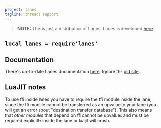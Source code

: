 ```yaml
---
project: lanes
tagline: threads support
---
```


> **NOTE:** This is just a distribution of Lanes. Lanes is developed [here][lanes site].

## `local lanes = require'lanes'`

## Documentation

There's up-to-date Lanes documentation [here][lanes doc]. Ignore the [old site].

## LuaJIT notes

To use ffi inside lanes you have to require the ffi module inside the lane,
since the ffi module cannot be transferred as an upvalue to your lane
(you will get an error about "destination transfer database").
This also means that *other modules* that depend on ffi cannot be upvalues
and must be required explicitly inside the lane or luajit will crash.


[lanes site]:     http://github.com/LuaLanes/lanes
[lanes doc]:      https://rawgithub.com/LuaLanes/lanes/master/docs/index.html
[old site]:       http://kotisivu.dnainternet.net/askok/bin/lanes/

